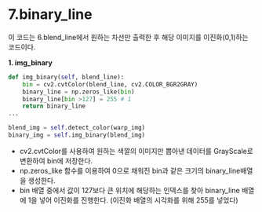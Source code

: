 # 7.binary_line

이 코드는 6.blend_line에서 원하는 차선만 출력한 후 해당 이미지를 이진화(0,1)하는 코드이다.

**1. img_binary**
```python
def img_binary(self, blend_line):
    bin = cv2.cvtColor(blend_line, cv2.COLOR_BGR2GRAY)
    binary_line = np.zeros_like(bin)
    binary_line[bin >127] = 255 # 1
    return binary_line
...

blend_img = self.detect_color(warp_img)
binary_img = self.img_binary(blend_img)
```
- cv2.cvtColor를 사용하여 원하는 색깔의 이미지만 뽑아낸 데이터를 GrayScale로 변환하여 bin에 저장한다.
- np.zeros_like 함수를 이용하여 0으로 채워진 bin과 같은 크기의 binary_line배열을 생성한다.
- bin 배열 중에서 값이 127보다 큰 위치에 해당하는 인덱스를 찾아 binary_line 배열에 1을 넣어 이진화를 진행한다. (이진화 배열의 시각화를 위해 255를 넣었다)

